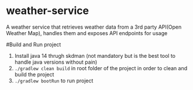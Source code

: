 # weather-service
A weather service that retrieves weather data from a 3rd party API(Open Weather Map), handles them and exposes API endpoints for usage

#Build and Run project

1) Install java 14 thrugh skdman (not mandatory but is the best tool to handle java versions without pain)
2) `./gradlew clean build` in root folder of the project in order to clean and build the project
3) `./gradlew bootRun` to run project
